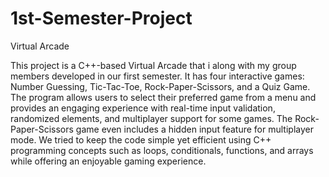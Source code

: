# 1st-Semester-Project
Virtual Arcade

This project is a C++-based Virtual Arcade that i along with my group members developed in our first semester. It has four interactive games: Number Guessing, Tic-Tac-Toe, Rock-Paper-Scissors, and a Quiz Game. The program allows users to select their preferred game from a menu and provides an engaging experience with real-time input validation, randomized elements, and multiplayer support for some games. The Rock-Paper-Scissors game even includes a hidden input feature for multiplayer mode. We tried to keep the code simple yet efficient using C++ programming concepts such as loops, conditionals, functions, and arrays while offering an enjoyable gaming experience.

